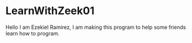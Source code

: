 # LearnWithZeek01
Hello I am Ezekiel Ramirez, I am making this program to help some friends learn how to program.